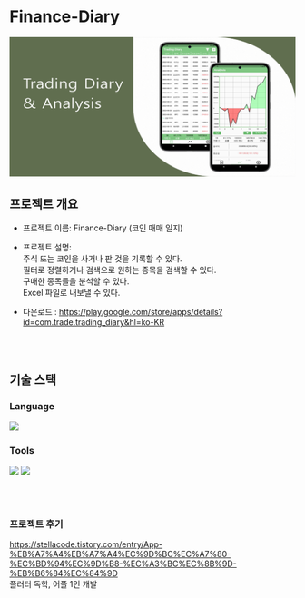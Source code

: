 # Finance-Diary

<img src="docs/홍보용 사진/메인사진.png"/> 
<br/>

## 프로젝트 개요
- 프로젝트 이름: Finance-Diary (코인 매매 일지)
- 프로젝트 설명:<br/>
주식 또는 코인을 사거나 판 것을 기록할 수 있다.<br/>
필터로 정렬하거나 검색으로 원하는 종목을 검색할 수 있다.<br/>
구매한 종목들을 분석할 수 있다.<br/>
Excel 파일로 내보낼 수 있다.<br/>

- 다운로드 : https://play.google.com/store/apps/details?id=com.trade.trading_diary&hl=ko-KR


<br/>
<br/>

## 기술 스택
### Language
<img src="https://img.shields.io/badge/Dart-0175C2?style=for-the-badge&logo=dart&logoColor=white"/> 

### Tools
<img src="https://img.shields.io/badge/Flutter-02569B?style=for-the-badge&logo=flutter&logoColor=white"/> <img src="https://img.shields.io/badge/Android_Studio-3DDC84?style=for-the-badge&logo=android-studio&logoColor=white"/> 

<br/>
<br/>

### 프로젝트 후기
https://stellacode.tistory.com/entry/App-%EB%A7%A4%EB%A7%A4%EC%9D%BC%EC%A7%80-%EC%BD%94%EC%9D%B8-%EC%A3%BC%EC%8B%9D-%EB%B6%84%EC%84%9D
<br/>플러터 독학, 어플 1인 개발
